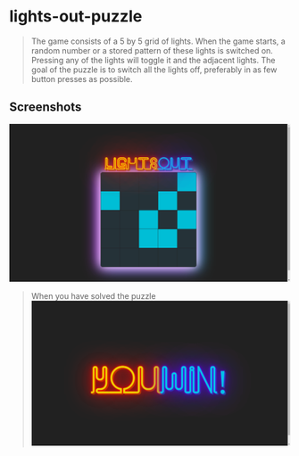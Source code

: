 # lights-out-puzzle
> The game consists of a 5 by 5 grid of lights. When the game starts, a random number or a stored pattern of these lights is switched on. Pressing any of the lights will toggle it and the adjacent lights. The goal of the puzzle is to switch all the lights off, preferably in as few button presses as possible.



## Screenshots
![Example screenshot](./img/1.png)
> When you have solved the puzzle
![Example screenshot](./img/2.png)